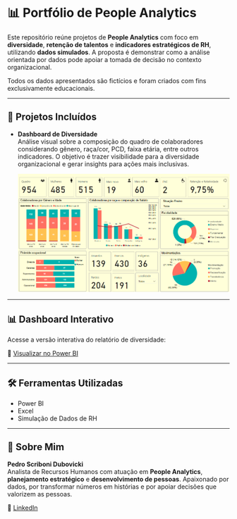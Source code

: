 # 📊 Portfólio de People Analytics

Este repositório reúne projetos de **People Analytics** com foco em **diversidade**, **retenção de talentos** e **indicadores estratégicos de RH**, utilizando **dados simulados**. A proposta é demonstrar como a análise orientada por dados pode apoiar a tomada de decisão no contexto organizacional.

Todos os dados apresentados são fictícios e foram criados com fins exclusivamente educacionais.

---

## 📁 Projetos Incluídos

- **Dashboard de Diversidade**  
  Análise visual sobre a composição do quadro de colaboradores considerando gênero, raça/cor, PCD, faixa etária, entre outros indicadores. O objetivo é trazer visibilidade para a diversidade organizacional e gerar insights para ações mais inclusivas.

  <p align="center">
    <img src="./images/diversidade_image.png" alt="Dashboard de Diversidade" width="600"/>
  </p>

---

## 📊 Dashboard Interativo

Acesse a versão interativa do relatório de diversidade:

🔗 [Visualizar no Power BI]([https://seu-link-aqui.com](https://app.fabric.microsoft.com/view?r=eyJrIjoiMDM2MGZiYzYtZmY1Ny00N2E4LTg1MzQtMjg1MzZlZTdkMmM5IiwidCI6ImY2MGU0YzU5LTdmY2QtNGUwNC1hOTE3LTU4MTVmZjljNjgyYSJ9))

---

## 🛠️ Ferramentas Utilizadas

- Power BI  
- Excel  
- Simulação de Dados de RH

---

## 👤 Sobre Mim

**Pedro Scriboni Dubovicki**  
Analista de Recursos Humanos com atuação em **People Analytics**, **planejamento estratégico** e **desenvolvimento de pessoas**. Apaixonado por dados, por transformar números em histórias e por apoiar decisões que valorizem as pessoas.

📎 [LinkedIn](https://www.linkedin.com/in/dubovicki/)

